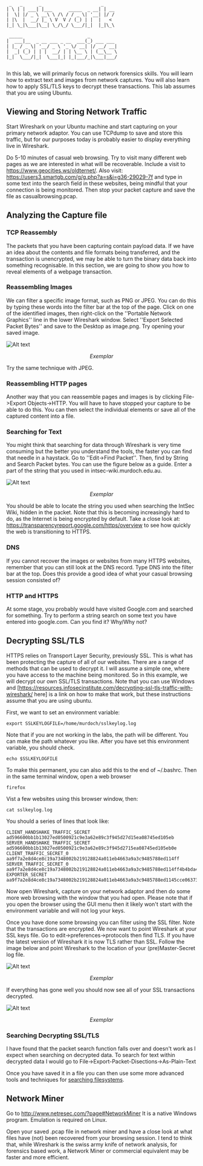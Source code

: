 ```
 _   _      _                      _    
| \ | | ___| |___      _____  _ __| | __
|  \| |/ _ \ __\ \ /\ / / _ \| '__| |/ /
| |\  |  __/ |_ \ V  V / (_) | |  |   < 
|_| \_|\___|\__| \_/\_/ \___/|_|  |_|\_\
                                        
 _____                        _          
|  ___|__  _ __ ___ _ __  ___(_) ___ ___ 
| |_ / _ \| '__/ _ \ '_ \/ __| |/ __/ __|
|  _| (_) | | |  __/ | | \__ \ | (__\__ \
|_|  \___/|_|  \___|_| |_|___/_|\___|___/
                                         
```

In this lab, we will primarily focus on network forensics skills. You will learn how to extract text and images from network captures. You will also learn how to apply SSL/TLS keys to decrypt these transactions. This lab assumes that you are using Ubuntu.

## Viewing and Storing Network Traffic 

Start Wireshark on your Ubuntu machine and start capturing on your primary network adaptor. You can use TCPdump to save and store this traffic, but for our purposes today is probably easier to display everything live in Wireshark.

Do 5-10 minutes of casual web browsing. Try to visit many different web pages as we are interested in what will be recoverable. Include a visit to https://www.geocities.ws/oldternet/. Also visit: https://users3.smartgb.com/g/g.php?a=s&i=g36-29029-7f and type in some text into the search field in these websites, being mindful that your connection is being monitored. Then stop your packet capture and save the file as casualbrowsing.pcap.

## Analyzing the Capture file 

### TCP Reassembly

The packets that you have been capturing contain payload data. If we have an idea about the contents and file formats being transferred, and the transaction is unencrypted, we may be able to turn the binary data back into something recognisable. In this section, we are going to show you how to reveal elements of a webpage transaction. 

### Reassembling Images

We can filter a specific image format, such as PNG or JPEG. You can do this by typing these words into the filter bar at the top of the page. Click on one of the identified images, then right-click on the ''Portable Network Graphics'' line in the lower Wireshark window. Select ''Export Selected Packet Bytes'' and save to the Desktop as image.png. Try opening your saved image.

![Alt text](../IMGs/export_packets.png?raw=true "Exemplar") <p style="text-align:center; font-style:italic;">Exemplar</p>

Try the same technique with JPEG.

### Reassembling HTTP pages

Another way that you can reassemble pages and images is by clicking File->Export Objects->HTTP. You will have to have stopped your capture to be able to do this. You can then select the individual elements or save all of the captured content into a file.

### Searching for Text ###

You might think that searching for data through Wireshark is very time consuming but the better you understand the tools, the faster you can find that needle in a haystack. Go to ''Edit->Find Packet''. Then, find by String and Search Packet bytes. You can use the figure below as a guide. Enter a part of the string that you used in intsec-wiki.murdoch.edu.au.

![Alt text](../IMGs/Wireshark_string_search.png?raw=true "Exemplar") <p style="text-align:center; font-style:italic;">Exemplar</p>

You should be able to locate the string you used when searching the IntSec Wiki, hidden in the packet. Note that this is becoming increasingly hard to do, as the Internet is being encrypted by default. Take a close look at: https://transparencyreport.google.com/https/overview to see how quickly the web is transitioning to HTTPS.

### DNS ###

If you cannot recover the images or websites from many HTTPS websites, remember that you can still look at the DNS record. Type DNS into the filter bar at the top. Does this provide a good idea of what your casual browsing session consisted of?

### HTTP and HTTPS ###

At some stage, you probably would have visited Google.com and searched for something. Try to perform a string search on some text you have entered into google.com. Can you find it? Why/Why not?

## Decrypting SSL/TLS ##

HTTPS relies on Transport Layer Security, previously SSL. This is what has been protecting the capture of all of our websites. There are a range of methods that can be used to decrypt it. I will assume a simple one, where you have access to the machine being monitored. So in this example, we will decrypt our own SSL/TLS transactions. Note that you can use Windows and [https://resources.infosecinstitute.com/decrypting-ssl-tls-traffic-with-wireshark/ here] is a link on how to make that work, but these instructions assume that you are using ubuntu.

First, we want to set an environment variable:

	export SSLKEYLOGFILE=/home/murdoch/sslkeylog.log

Note that if you are not working in the labs, the path will be different. You can make the path whatever you like. After you have set this environment variable, you should check.

	echo $SSLKEYLOGFILE

To make this permanent, you can also add this to the end of ~/.bashrc. Then in the same terminal window, open a web browser

	firefox 


Vist a few websites using this browser window, then:

	cat sslkeylog.log

You should a series of lines that look like:

	CLIENT_HANDSHAKE_TRAFFIC_SECRET ad596600bb1b13027ed0500921c9e3a62e89c3f945d27d15ea08745ed105eb
	SERVER_HANDSHAKE_TRAFFIC_SECRET ad596600bb1b13027ed0500921c9e3a62e89c3f945d2715ea08745ed105eb0e 
	CLIENT_TRAFFIC_SECRET_0 aa9f7a2e8d4ce8c19a7348002b219128824a011eb4663a9a3c9485788ed114ff 
	SERVER_TRAFFIC_SECRET_0 aa9f7a2e8d4ce8c19a7348002b219128824a011eb4663a9a3c9485788ed114ff4b4bda4c653ef00501c5109d4f
	EXPORTER_SECRET aa9f7a2e8d4ce8c19a7348002b219128824a011eb4663a9a3c9485788ed1145cce06373f8bfdbae

Now open Wireshark, capture on your network adaptor and then do some more web browsing with the window that you had open. Please note that if you open the browser using the GUI menu then it likely won't start with the environment variable and will not log your keys.

Once you have done some browsing you can filter using the SSL filter. Note that the transactions are encrypted. We now want to point Wireshark at your SSL keys file. Go to edit->preferences->protocols then find TLS. If you have the latest version of Wireshark it is now TLS rather than SSL. Follow the image below and point Wireshark to the location of your (pre)Master-Secret log file. 

![Alt text](../IMGs/Tls_key_log.png?raw=true "Exemplar") <p style="text-align:center; font-style:italic;">Exemplar</p>

If everything has gone well you should now see all of your SSL transactions decrypted.

![Alt text](../IMGs/Decrypted_ssl.png?raw=true "Exemplar") <p style="text-align:center; font-style:italic;">Exemplar</p>

### Searching Decrypting SSL/TLS 

I have found that the packet search function falls over and doesn't work as I expect when searching on decrypted data. To search for text within decrypted data I would go to File->Export-Packet-Disections->As-Plain-Text

Once you have saved it in a file you can then use some more advanced tools and techniques for [searching filesystems](../Reusable_Learning_Objects/searching_file_systems.md).

## Network Miner

Go to http://www.netresec.com/?page#NetworkMiner It is a native Windows program. Emulation is required on Linux.

Open your saved .pcap file in network miner and have a close look at what files have (not) been recovered from your browsing session. I tend to think that, while Wireshark is the swiss army knife of network analysis, for forensics based work, a Network Miner or commercial equivalent may be faster and more efficient.

